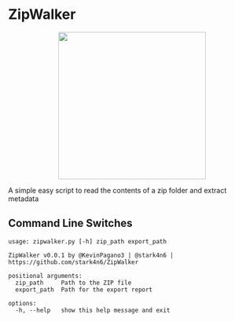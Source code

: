 # ZipWalker

<p align="center">
<img src="https://github.com/stark4n6/ZipWalker/blob/main/zipwalker_logo.png" width="300" height="300">
</p>
A simple easy script to read the contents of a zip folder and extract metadata

## Command Line Switches
```
usage: zipwalker.py [-h] zip_path export_path

ZipWalker v0.0.1 by @KevinPagano3 | @stark4n6 | https://github.com/stark4n6/ZipWalker

positional arguments:
  zip_path     Path to the ZIP file
  export_path  Path for the export report

options:
  -h, --help   show this help message and exit
```

